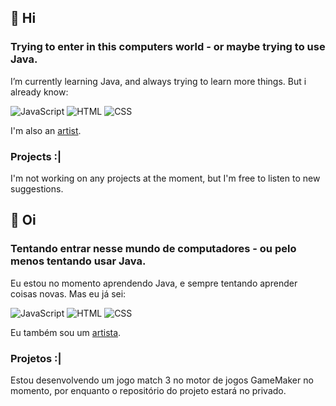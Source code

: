 ## 👋 Hi 
### Trying to enter in this computers world - or maybe trying to use Java.

I’m currently learning Java, and always trying to learn more things. But i already know:

![JavaScript](https://img.shields.io/badge/JavaScript-323330?style=for-the-badge&logo=javascript&logoColor=F7DF1E) 
![HTML](https://img.shields.io/badge/HTML5-E34F26?style=for-the-badge&logo=html5&logoColor=white)
![CSS](https://img.shields.io/badge/CSS3-1572B6?style=for-the-badge&logo=css3&logoColor=white)

I'm also an [artist](https://www.instagram.com/muriilouwu/).

### Projects :|

I'm not working on any projects at the moment, but I'm free to listen to new suggestions. 

## 👋 Oi
### Tentando entrar nesse mundo de computadores - ou pelo menos tentando usar Java.

Eu estou no momento aprendendo  Java, e sempre tentando aprender coisas novas. Mas eu já sei:

![JavaScript](https://img.shields.io/badge/JavaScript-323330?style=for-the-badge&logo=javascript&logoColor=F7DF1E) 
![HTML](https://img.shields.io/badge/HTML5-E34F26?style=for-the-badge&logo=html5&logoColor=white)
![CSS](https://img.shields.io/badge/CSS3-1572B6?style=for-the-badge&logo=css3&logoColor=white)

Eu também sou um [artista](https://www.instagram.com/muriilouwu/).

### Projetos :|

Estou desenvolvendo um jogo match 3 no motor de jogos GameMaker no momento, por enquanto o repositório do projeto estará no privado.
